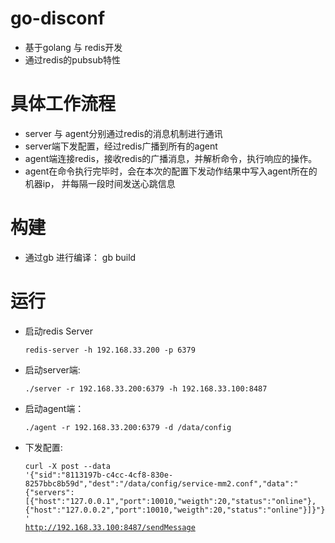 # go-disconf

 - 基于golang 与 redis开发
 - 通过redis的pubsub特性
 
# 具体工作流程
  - server 与 agent分别通过redis的消息机制进行通讯
  - server端下发配置，经过redis广播到所有的agent
  - agent端连接redis，接收redis的广播消息，并解析命令，执行响应的操作。
  - agent在命令执行完毕时，会在本次的配置下发动作结果中写入agent所在的机器ip，
  并每隔一段时间发送心跳信息

# 构建
 - 通过gb 进行编译： gb build
# 运行
 
 - 启动redis Server
 
    <code>redis-server -h 192.168.33.200 -p 6379</code>
 - 启动server端: 
 
     <code>./server -r 192.168.33.200:6379 -h 192.168.33.100:8487 </code>
 - 启动agent端：
 
     <code>./agent -r 192.168.33.200:6379 -d /data/config </code>
 - 下发配置:
 
    <code>curl -X post --data '{"sid":"8113197b-c4cc-4cf8-830e-8257bbc8b59d","dest":"/data/config/service-mm2.conf","data":"{\"servers\":[{\"host\":\"127.0.0.1\",\"port\":10010,\"weigth\":20,\"status\":\"online\"},{\"host\":\"127.0.0.2\",\"port\":10010,\"weigth\":20,\"status\":\"online\"}]}"}' http://192.168.33.100:8487/sendMessage</code>
 

